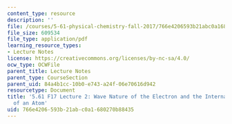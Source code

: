 ```yaml
---
content_type: resource
description: ''
file: /courses/5-61-physical-chemistry-fall-2017/766e4206593b21abc0a1680270b88435_MIT5_61F17_lec2.pdf
file_size: 609534
file_type: application/pdf
learning_resource_types:
- Lecture Notes
license: https://creativecommons.org/licenses/by-nc-sa/4.0/
ocw_type: OCWFile
parent_title: Lecture Notes
parent_type: CourseSection
parent_uid: 84a4b1cc-10b0-e743-a24f-06e70616d942
resourcetype: Document
title: '5.61 F17 Lecture 2: Wave Nature of the Electron and the Internal Structure
  of an Atom'
uid: 766e4206-593b-21ab-c0a1-680270b88435
---
```

